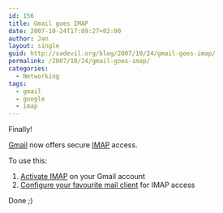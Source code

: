 ```yaml
---
id: 156
title: Gmail goes IMAP
date: 2007-10-24T17:09:27+02:00
author: Jan
layout: single
guid: http://sadevil.org/blog/2007/10/24/gmail-goes-imap/
permalink: /2007/10/24/gmail-goes-imap/
categories:
  - Networking
tags:
  - gmail
  - google
  - imap
---
```

Finally!

[Gmail](http://gmail.google.com) now offers secure [IMAP](http://en.wikipedia.org/wiki/Internet_Message_Access_Protocol) access.

To use this:

  1. [Activate IMAP](http://mail.google.com/support/bin/answer.py?answer=77695) on your Gmail account
  2. [Configure your favourite mail client](http://mail.google.com/support/bin/answer.py?answer=75726) for IMAP access

Done ;)